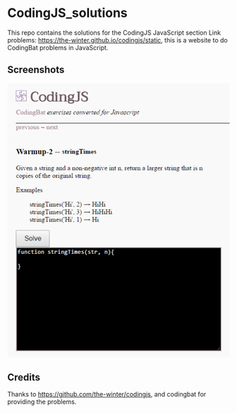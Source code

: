 # CodingJS_solutions
This repo contains the solutions for the CodingJS JavaScript section 
Link problems: https://the-winter.github.io/codingjs/static, 
this is a website to do CodingBat problems in JavaScript. 

## Screenshots
![Alt text](image.png)

## Credits
Thanks to https://github.com/the-winter/codingjs, and codingbat for providing the problems. 